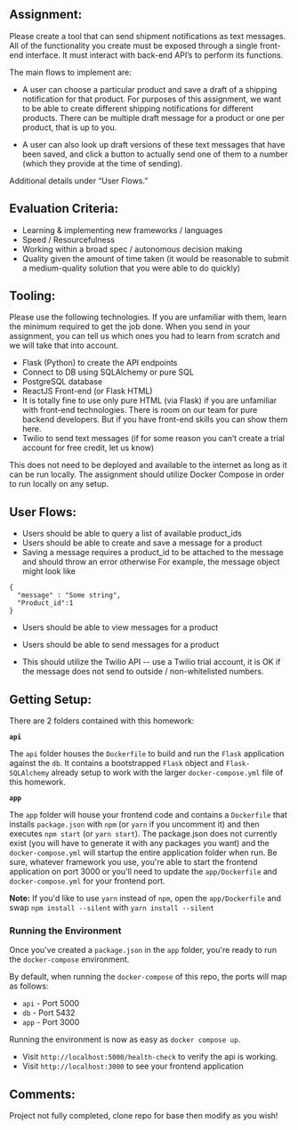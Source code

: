 ## Assignment:

Please create a tool that can send shipment notifications as text messages. All of the functionality you create must be exposed through a single front-end interface. It must interact with back-end API’s to perform its functions.

The main flows to implement are: 

- A user can choose a particular product and save a draft of a shipping notification for that product. For purposes of this assignment, we want to be able to create different shipping notifications for different products. There can be multiple draft message for a product or one per product, that is up to you.

- A user can also look up draft versions of these text messages that have been saved, and click a button to actually send one of them to a number (which they provide at the time of sending).

Additional details under “User Flows.”

## Evaluation Criteria:

- Learning & implementing new frameworks / languages 
- Speed / Resourcefulness 
- Working within a broad spec / autonomous decision making
- Quality given the amount of time taken (it would be reasonable to submit a medium-quality solution that you were able to do quickly)


## Tooling:

Please use the following technologies. If you are unfamiliar with them, learn the minimum required to get the job done. When you send in your assignment, you can tell us which ones you had to learn from scratch and we will take that into account.

- Flask (Python) to create the API endpoints
- Connect to DB using SQLAlchemy or pure SQL
- PostgreSQL database
- ReactJS Front-end (or Flask HTML)
- It is totally fine to use only pure HTML (via Flask) if you are unfamiliar with front-end technologies. There is room on our team for pure backend developers. But if you have front-end skills you can show them here.
- Twilio to send text messages (if for some reason you can’t create a trial account for free credit, let us know)

This does not need to be deployed and available to the internet as long as it can be run locally. The assignment should utilize Docker Compose in order to run locally on any setup.

## User Flows:

- Users should be able to query a list of available product_ids 
- Users should be able to create and save a message for a product
- Saving a message requires a product_id to be attached to the message and should throw an error otherwise
For example, the message object might look like 
```
{ 
  "message" : "Some string",
  "Product_id":1
}
  ```
- Users should be able to view messages for a product
- Users should be able to send messages for a product

- This should utilize the Twilio API -- use a Twilio trial account, it is OK if the message does not send to outside / non-whitelisted numbers.

## Getting Setup:

There are 2 folders contained with this homework:

**`api`**

The `api` folder houses the `Dockerfile` to build and run the `Flask` application against the `db`. It contains a bootstrapped `Flask` object and `Flask-SQLAlchemy` already setup to work with the larger `docker-compose.yml` file of this homework.

**`app`**

The `app` folder will house your frontend code and contains a `Dockerfile` that installs `package.json` with `npm` (or `yarn` if you uncomment it) and then executes `npm start` (or `yarn start`). The package.json does not currently exist (you will have to generate it with any packages you want) and the `docker-compose.yml` will startup the entire application folder when run. Be sure, whatever framework you use, you're able to start the frontend application on port 3000 or you'll need to update the `app/Dockerfile` and `docker-compose.yml` for your frontend port.

__Note:__ If you'd like to use `yarn` instead of `npm`, open the `app/Dockerfile` and swap `npm install --silent` with `yarn install --silent`

### Running the Environment

Once you've created a `package.json` in the `app` folder, you're ready to run the `docker-compose` environment.

By default, when running the `docker-compose` of this repo, the ports will map as follows:

- `api` - Port 5000
- `db` - Port 5432
- `app` - Port 3000

Running the environment is now as easy as `docker compose up`.

- Visit `http://localhost:5000/health-check` to verify the api is working.
- Visit `http://localhost:3000` to see your frontend application

## Comments:

Project not fully completed, clone repo for base then modify as you wish!



 
